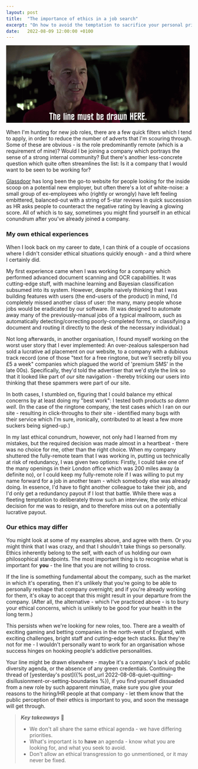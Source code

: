 ```yaml
---
layout: post
title:  "The importance of ethics in a job search"
excerpt: "On how to avoid the temptation to sacrifice your personal principles, for money!"
date:   2022-08-09 12:00:00 +0100
---
```


![Jean-Luc Picard - The line must be drawn here. This far... no further!](/assets/img/picard-the-line-must-be-drawn-here.gif)

When I'm hunting for new job roles, there are a few quick filters which I tend to apply, in order to reduce the number of adverts that I'm scouring through. Some of these are obvious - is the role predominantly remote (which is a requirement of mine)? Would I be joining a company which portrays the sense of a strong internal community? But there's another less-concrete question which quite often streamlines the list: Is it a company that I would want to be seen to be working for?

[Glassdoor](https://glassdoor.co.uk/) has long been the go-to website for people looking for the inside scoop on a potential new employer, but often there's a lot of white-noise: a small group of ex-employees who (rightly or wrongly) have left feeling embittered, balanced-out with a string of 5-star reviews in quick succession as HR asks people to counteract the negative rating by leaving a glowing score. All of which is to say, sometimes you might find yourself in an ethical conundrum after you've already joined a company.

### My own ethical experiences

When I look back on my career to date, I can think of a couple of occasions where I didn't consider ethical situations quickly enough - and a third where I certainly did.

My first experience came when I was working for a company which performed advanced document scanning and OCR capabilities. It was cutting-edge stuff, with machine learning and Bayesian classification subsumed into its system. However, despite naively thinking that I was building features with users (the end-users of the product) in mind, I'd completely missed another class of user: the many, many people whose jobs would be eradicated by our software. (It was designed to automate away many of the previously-manual jobs of a typical mailroom, such as automatically detecting/correcting poorly-completed forms, or classifying a document and routing it directly to the desk of the necessary individual.)

Not long afterwards, in another organisation, I found myself working on the worst user story that I ever implemented: An over-zealous salesperson had sold a lucrative ad placement on our website, to a company with a dubious track record (one of those "text for a free ringtone, but we'll secretly bill you £5 a week" companies which plagued the world of 'premium SMS' in the late 00s). Specifically, they'd told the advertiser that we'd style the link so that it looked like part of _our_ site navigation - thereby tricking our users into thinking that these spammers were part of our site. 

In both cases, I stumbled on, figuring that I could balance my ethical concerns by at least doing my "best work": I tested both products _so damn well_. (In the case of the ringtone company, the test cases which I ran on our site - resulting in click-throughs to _their_ site - identified many bugs with their service which I'm sure, ironically, contributed to at least a few more suckers being signed-up.)

In my last ethical conundrum, however, not only had I learned from my mistakes, but the required decision was made almost in a heartbeat - there was no choice for me, other than the right choice. When my company shuttered the fully-remote team that I was working in, putting us technically at risk of redundancy, I was given two options: Firstly, I could take one of the many openings in their London office which was 200 miles away (a definite no), or I could keep my fully-remote role if I was willing to put my name forward for a job in another team - which somebody else was already doing. In essence, I'd have to fight another colleague to take their job, and I'd only get a redundancy payout if I lost that battle. While there was a fleeting temptation to deliberately throw such an interview, the only ethical decision for me was to resign, and to therefore miss out on a potentially lucrative payout.

### Our ethics may differ

You might look at some of my examples above, and agree with them. Or you might think that I was crazy, and that I shouldn't take things so personally. Ethics inherently belong to the self, with each of us holding our own philosophical standpoints. The most important thing is to recognise what is important for **you** - the line that you are not willing to cross. 

If the line is something fundamental about the company, such as the market in which it's operating, then it's unlikely that you're going to be able to personally reshape that company overnight; and if you're already working for them, it's okay to accept that this might result in your departure from the company. (After all, the alternative - which I've practiced above - is to bury your ethical concerns, which is unlikely to be good for your health in the long term.)

This persists when we're looking for new roles, too. There are a wealth of exciting gaming and betting companies in the north-west of England, with exciting challenges, bright staff and cutting-edge tech stacks. But they're not for me - I wouldn't personally want to work for an organisation whose success hinges on hooking people's addictive personalities. 

Your line might be drawn elsewhere - maybe it's a company's lack of public diversity agenda, or the absence of any green credentials. Continuing the thread of [yesterday's post]({% post_url 2022-08-08-quiet-quitting-disillusionment-or-setting-boundaries %}), if you find yourself dissuaded from a new role by such apparent minutiae, make sure you give your reasons to the hiring/HR people at that company - let them know that the public perception of their ethics is important to you, and soon the message will get through.

> **_Key takeaways_** 📝  
> * We don't all share the same ethical agenda - we have differing priorities.
> * What's important is to **have** an agenda - know what you are looking for, and what you seek to avoid.
> * Don't allow an ethical transgression to go unmentioned, or it may never be fixed.